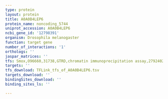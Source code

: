 ```yaml
---
type: protein
layout: protein
title: A0A0B4LEP6
protein_name: noncoding_5744
uniprot_accession: A0A0B4LEP6
ncbi_gene_id: '12798391'
organism: Drosophila melanogaster
function: target gene
number_of_interactions: '1'
orthologs: ''
jaspar_matrices: ''
tfs: Smox,O96660,31738,GTRD,chromatin immunoprecipitation assay,27924024%5Buid%5D,No
targets: ''
tfs_download: TFLink_tfs_of_A0A0B4LEP6.tsv
targets_download: ''
bindingSites_download: ''
binding_sites_ls: ''

---
```

